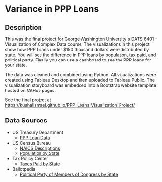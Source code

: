 # Variance in PPP Loans
## Description
This was the final project for George Washington University's DATS 6401 - Visualization of Complex Data course. The visualizations in this project show how PPP Loans under $150 thousand dollars were distributed by state. You will see the difference in PPP loans by population, tax paid, and political party. Finally you can use a dashboard to see the PPP loans for your state.

The data was cleaned and combined using Python. All visualizations were created using Tableau Desktop and then uploaded to Tableau Public. The visualization storyboard was embedded into a Bootstrap website template hosted on GitHub pages.

See the final project at https://kushalismael.github.io/PPP_Loans_Visualization_Project/

## Data Sources
- US Treasury Department
  - [PPP Loan Data](https://home.treasury.gov/policy-issues/cares-act/assistance-for-small-businesses/sba-paycheck-protection-program-loan-level-data)
- US Census Bureau
  - [NAICS Descriptions](https://www.census.gov/eos/www/naics/downloadables/downloadables.html)
  - [Population by State](https://www.census.gov/data/tables/time-series/demo/popest/2010s-state-total.html#par_textimage_1574439295)
- Tax Policy Center
  - [Taxes Paid by State](https://www.taxpolicycenter.org/statistics/gross-collections-type-tax-and-state-0)
- Ballotpedia
  - [Political Party of Members of Congress by State](https://ballotpedia.org/Partisan_composition_of_state_legislatures)
